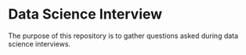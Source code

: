 # Data Science Interview

The purpose of this repository is to gather questions asked during data science interviews.
